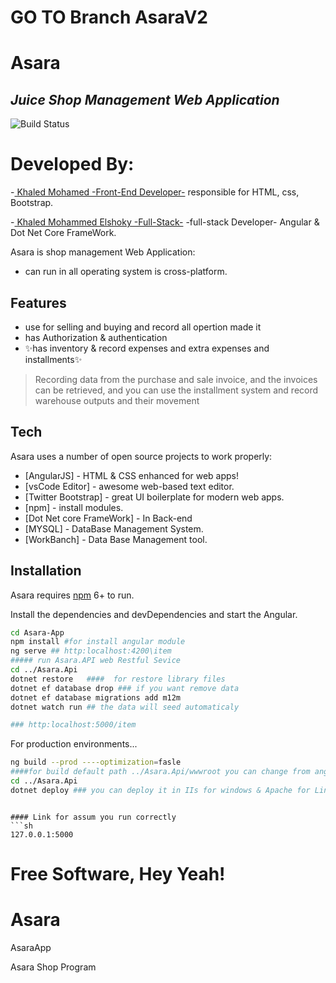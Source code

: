 
# GO TO Branch AsaraV2 

# Asara

## _Juice Shop Management Web Application_

![Build Status](https://res.cloudinary.com/dbbaq55id/image/upload/v1639722740/photo_2021-12-17_08-30-15_iixu7f.jpg)


# Developed By:

-[ Khaled Mohamed -Front-End Developer-](https://github.com/khaledmohamed138) responsible for HTML, css, Bootstrap.

-[ Khaled Mohammed Elshoky -Full-Stack-](https://github.com/KhaledAbd/) -full-stack Developer- Angular & Dot Net Core FrameWork.

Asara is shop management Web Application: 
- can run in all operating system is cross-platform.

## Features
- use for selling and buying and record all opertion made it
- has Authorization & authentication
- ✨has inventory & record expenses and  extra expenses  and installments✨

> Recording data from the purchase and sale invoice, 
> and the invoices can be retrieved, and 
> you can use the installment system and record warehouse outputs and their 
> movement
## Tech

Asara uses a number of open source projects to work properly:

- [AngularJS] - HTML & CSS enhanced for web apps!
- [vsCode Editor] - awesome web-based text editor.
- [Twitter Bootstrap] - great UI boilerplate for modern web apps.
- [npm] - install modules.
- [Dot Net core FrameWork] - In Back-end  
- [MYSQL] - DataBase Management System.
- [WorkBanch] - Data Base Management tool.
## Installation

Asara requires [npm](https://www.npmjs.com) 6+ to run.

Install the dependencies and devDependencies and start the Angular.


```sh
cd Asara-App
npm install #for install angular module
ng serve ## http:localhost:4200\item
##### run Asara.API web Restful Sevice
cd ../Asara.Api
dotnet restore   ####  for restore library files
dotnet ef database drop ### if you want remove data 
dotnet ef database migrations add m12m
dotnet watch run ## the data will seed automaticaly

### http:localhost:5000/item
```

For production environments...

```sh
ng build --prod ----optimization=fasle  
####for build default path ../Asara.Api/wwwroot you can change from angular.js
cd ../Asara.Api
dotnet deploy ### you can deploy it in IIs for windows & Apache for Linux
```
```

#### Link for assum you run correctly
```sh
127.0.0.1:5000 
```

**Free Software, Hey Yeah!**
=======
# Asara
AsaraApp


Asara Shop Program

